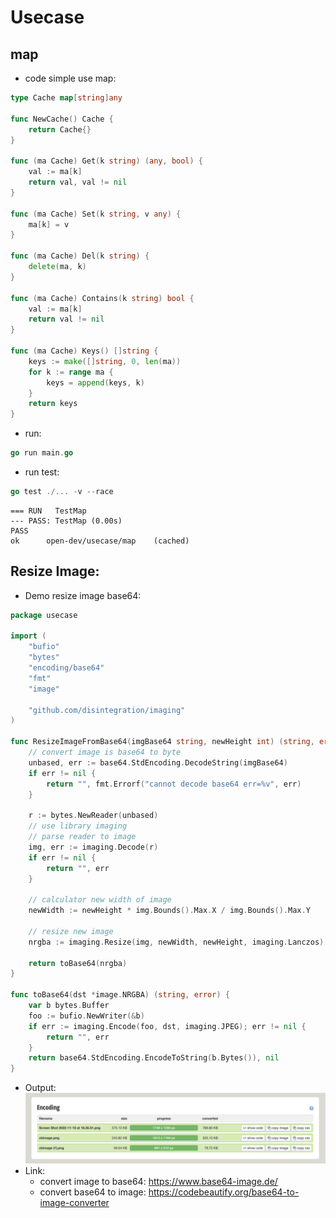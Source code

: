 # Usecase

## map
- code simple use map:
```go
type Cache map[string]any

func NewCache() Cache {
	return Cache{}
}

func (ma Cache) Get(k string) (any, bool) {
	val := ma[k]
	return val, val != nil
}

func (ma Cache) Set(k string, v any) {
	ma[k] = v
}

func (ma Cache) Del(k string) {
	delete(ma, k)
}

func (ma Cache) Contains(k string) bool {
	val := ma[k]
	return val != nil
}

func (ma Cache) Keys() []string {
	keys := make([]string, 0, len(ma))
	for k := range ma {
		keys = append(keys, k)
	}
	return keys
}

```
- run:
```go
go run main.go
```
- run test:
```go
go test ./... -v --race
```
```console
=== RUN   TestMap
--- PASS: TestMap (0.00s)
PASS
ok      open-dev/usecase/map    (cached)
```

## Resize Image:
- Demo resize image base64:
```go
package usecase

import (
	"bufio"
	"bytes"
	"encoding/base64"
	"fmt"
	"image"

	"github.com/disintegration/imaging"
)

func ResizeImageFromBase64(imgBase64 string, newHeight int) (string, error) {
	// convert image is base64 to byte
	unbased, err := base64.StdEncoding.DecodeString(imgBase64)
	if err != nil {
		return "", fmt.Errorf("cannot decode base64 err=%v", err)
	}

	r := bytes.NewReader(unbased)
	// use library imaging
	// parse reader to image
	img, err := imaging.Decode(r)
	if err != nil {
		return "", err
	}

	// calculator new width of image
	newWidth := newHeight * img.Bounds().Max.X / img.Bounds().Max.Y

	// resize new image
	nrgba := imaging.Resize(img, newWidth, newHeight, imaging.Lanczos)

	return toBase64(nrgba)
}

func toBase64(dst *image.NRGBA) (string, error) {
	var b bytes.Buffer
	foo := bufio.NewWriter(&b)
	if err := imaging.Encode(foo, dst, imaging.JPEG); err != nil {
		return "", err
	}
	return base64.StdEncoding.EncodeToString(b.Bytes()), nil
}

```
- Output:
![alt text](images/resizeImage.png)
- Link:
  - convert image to base64: https://www.base64-image.de/
  - convert base64 to image: https://codebeautify.org/base64-to-image-converter

## 